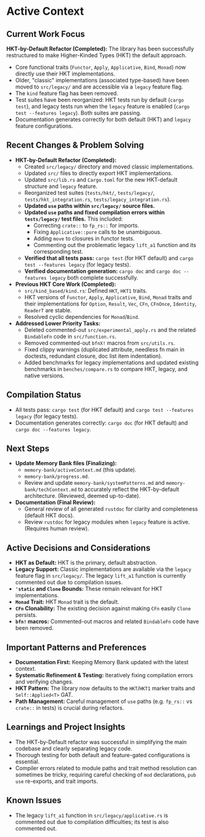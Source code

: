 # Active Context

## Current Work Focus
**HKT-by-Default Refactor (Completed):** The library has been successfully restructured to make Higher-Kinded Types (HKT) the default approach.
- Core functional traits (`Functor`, `Apply`, `Applicative`, `Bind`, `Monad`) now directly use their HKT implementations.
- Older, "classic" implementations (associated type-based) have been moved to `src/legacy/` and are accessible via a `legacy` feature flag.
- The `kind` feature flag has been removed.
- Test suites have been reorganized: HKT tests run by default (`cargo test`), and legacy tests run when the `legacy` feature is enabled (`cargo test --features legacy`). Both suites are passing.
- Documentation generates correctly for both default (HKT) and `legacy` feature configurations.

## Recent Changes & Problem Solving
- **HKT-by-Default Refactor (Completed):**
    - Created `src/legacy/` directory and moved classic implementations.
    - Updated `src/` files to directly export HKT implementations.
    - Updated `src/lib.rs` and `Cargo.toml` for the new HKT-default structure and `legacy` feature.
    - Reorganized test suites (`tests/hkt/`, `tests/legacy/`, `tests/hkt_integration.rs`, `tests/legacy_integration.rs`).
    - **Updated `use` paths within `src/legacy/` source files.**
    - **Updated `use` paths and fixed compilation errors within `tests/legacy/` test files.** This included:
        - Correcting `crate::` to `fp_rs::` for imports.
        - Fixing `Applicative::pure` calls to be unambiguous.
        - Adding `move` to closures in functor tests.
        - Commenting out the problematic legacy `lift_a1` function and its corresponding test.
    - **Verified that all tests pass:** `cargo test` (for HKT default) and `cargo test --features legacy` (for legacy tests).
    - **Verified documentation generation:** `cargo doc` and `cargo doc --features legacy` both complete successfully.
- **Previous HKT Core Work (Completed):**
    - `src/kind_based/kind.rs`: Defined `HKT`, `HKT1` traits.
    - HKT versions of `Functor`, `Apply`, `Applicative`, `Bind`, `Monad` traits and their implementations for `Option`, `Result`, `Vec`, `CFn`, `CFnOnce`, `Identity`, `ReaderT` are stable.
    - Resolved cyclic dependencies for `Monad`/`Bind`.
- **Addressed Lower Priority Tasks:**
    - Deleted commented-out `src/experimental_apply.rs` and the related `BindableFn` code in `src/function.rs`.
    - Removed commented-out `bfnX!` macros from `src/utils.rs`.
    - Fixed clippy warnings (duplicated attribute, needless fn main in doctests, redundant closure, doc list item indentation).
    - Added benchmarks for legacy implementations and updated existing benchmarks in `benches/compare.rs` to compare HKT, legacy, and native versions.

## Compilation Status
- All tests pass: `cargo test` (for HKT default) and `cargo test --features legacy` (for legacy tests).
- Documentation generates correctly: `cargo doc` (for HKT default) and `cargo doc --features legacy`.

## Next Steps
- **Update Memory Bank files (Finalizing):**
    - `memory-bank/activeContext.md` (this update).
    - `memory-bank/progress.md`.
    - Review and update `memory-bank/systemPatterns.md` and `memory-bank/techContext.md` to accurately reflect the HKT-by-default architecture. (Reviewed, deemed up-to-date).
- **Documentation (Final Review):**
    - General review of all generated `rustdoc` for clarity and completeness (default HKT docs).
    - Review `rustdoc` for legacy modules when `legacy` feature is active. (Requires human review).

## Active Decisions and Considerations
- **HKT as Default:** HKT is the primary, default abstraction.
- **Legacy Support:** Classic implementations are available via the `legacy` feature flag in `src/legacy/`. The legacy `lift_a1` function is currently commented out due to compilation issues.
- **`'static` and `Clone` Bounds:** These remain relevant for HKT implementations.
- **`Monad` Trait:** HKT `Monad` trait is the default.
- **`CFn` Clonability:** The existing decision against making `CFn` easily `Clone` persists.
- **`bfn!` macros:** Commented-out macros and related `BindableFn` code have been removed.

## Important Patterns and Preferences
- **Documentation First:** Keeping Memory Bank updated with the latest context.
- **Systematic Refinement & Testing:** Iteratively fixing compilation errors and verifying changes.
- **HKT Pattern:** The library now defaults to the `HKT`/`HKT1` marker traits and `Self::Applied<T>` GAT.
- **Path Management:** Careful management of `use` paths (e.g. `fp_rs::` vs `crate::` in tests) is crucial during refactors.

## Learnings and Project Insights
- The HKT-by-Default refactor was successful in simplifying the main codebase and clearly separating legacy code.
- Thorough testing for both default and feature-gated configurations is essential.
- Compiler errors related to module paths and trait method resolution can sometimes be tricky, requiring careful checking of `mod` declarations, `pub use` re-exports, and trait imports.

## Known Issues
- The legacy `lift_a1` function in `src/legacy/applicative.rs` is commented out due to compilation difficulties; its test is also commented out.

